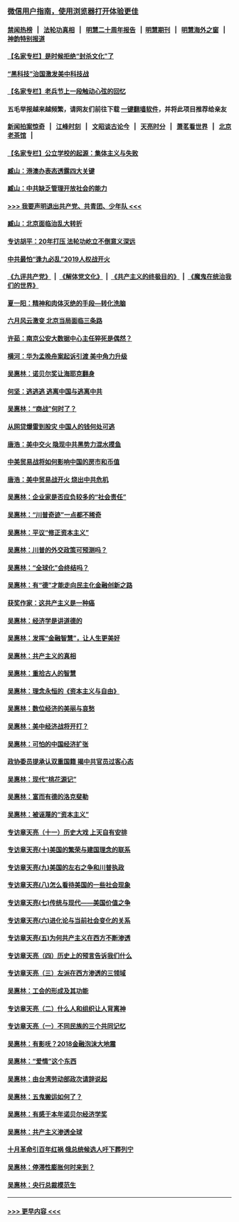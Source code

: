 ### [微信用户指南，使用浏览器打开体验更佳](https://github.com/gfw-breaker/banned-news1/blob/master/indexes/wechat-guide.md?t=0)
#### [禁闻热榜](热点新闻.md?t=0)  &nbsp;&nbsp;|&nbsp;&nbsp; [法轮功真相](https://github.com/gfw-breaker/truth/blob/master/README.md?t=0) &nbsp;&nbsp;|&nbsp;&nbsp; [明慧二十周年报告](https://github.com/gfw-breaker/mh-reports/blob/master/README.md?t=0) &nbsp;&nbsp;|&nbsp;&nbsp;[明慧期刊](https://github.com/gfw-breaker/mh-qikan) &nbsp;&nbsp;|&nbsp;&nbsp; [明慧海外之窗](https://github.com/gfw-breaker/mh-news/blob/master/README.md?t=0) &nbsp;&nbsp;|&nbsp;&nbsp; [神韵特别报道](https://github.com/gfw-breaker/mh-news/blob/master/shenyun.md?t=0)
#### [【名家专栏】是时候拒绝“封杀文化”了](../pages/nsc423/n11814093.md?t=02110144) 
#### [“黑科技”治国激发美中科技战](../pages/nsc423/n11638056.md?t=02110144) 
#### [【名家专栏】老兵节上一段触动心弦的回忆](../pages/nsc423/n11646016.md?t=02110144) 
#### 五毛举报越来越频繁，请网友们前往下载 [一键翻墙软件](https://github.com/gfw-breaker/ssr-accounts)，并将此项目推荐给亲友
#### [新闻拍案惊奇](https://github.com/gfw-breaker/banned-news1/blob/master/pages/link4.md) &nbsp;&nbsp;|&nbsp;&nbsp; [江峰时刻](https://github.com/gfw-breaker/banned-news1/blob/master/pages/link4.md) &nbsp;&nbsp;|&nbsp;&nbsp; [文昭谈古论今](https://github.com/gfw-breaker/banned-news1/blob/master/pages/link4.md) &nbsp;&nbsp;|&nbsp;&nbsp; [天亮时分](https://github.com/gfw-breaker/banned-news1/blob/master/pages/link4.md) &nbsp;&nbsp;|&nbsp;&nbsp; [萧茗看世界](https://github.com/gfw-breaker/banned-news1/blob/master/pages/link4.md) &nbsp;&nbsp;|&nbsp;&nbsp; [北京老茶馆](https://github.com/gfw-breaker/banned-news1/blob/master/pages/link4.md) &nbsp;&nbsp;|&nbsp;&nbsp; 
#### [【名家专栏】公立学校的起源：集体主义与失败](../pages/nsc423/n11601833.md?t=02110144) 
#### [臧山：港澳办表态透露四大关键](../pages/nsc423/n11421628.md?t=02110144) 
#### [臧山：中共缺乏管理开放社会的能力](../pages/nsc423/n11407457.md?t=02110144) 
#### [>>> 我要声明退出共产党、共青团、少年队 <<<](https://github.com/begood0513/goodnews/blob/master/quit/letter.md) 
#### [臧山：北京面临治乱大转折](../pages/nsc423/n11406895.md?t=02110144) 
#### [专访胡平：20年打压 法轮功屹立不倒意义深远](../pages/nsc423/n11398800.md?t=02110144) 
#### [中共最怕“逢九必乱”2019人权战开火](../pages/nsc423/n11385248.md?t=02110144) 
#### [《九评共产党》](https://github.com/begood0513/9ping.md/blob/master/README.md) &nbsp;|&nbsp; [《解体党文化》](../../../../jtdwh.md/blob/master/README.md)  &nbsp;|&nbsp; [《共产主义的终极目的》](../../../../gczydzjmd.md/blob/master/README.md) &nbsp;|&nbsp; [《魔鬼在统治我们的世界》](../../../../mgztzwmdsj.md/blob/master/README.md) 
#### [夏一阳：精神和肉体灭绝的手段—转化洗脑](../pages/nsc423/n11368250.md?t=02110144) 
#### [六月风云激变 北京当局面临三条路](../pages/nsc423/n11313668.md?t=02110144) 
#### [许茹：南京公安大数据中心主任猝死是偶然？](../pages/nsc423/n11064744.md?t=02110144) 
#### [横河：华为孟晚舟案起诉引渡 美中角力升级](../pages/nsc423/n11027230.md?t=02110144) 
#### [吴惠林：诺贝尔奖让海耶克翻身](../pages/nsc423/n10890049.md?t=02110144) 
#### [何坚：逃逃逃 逃离中国与逃离中共](../pages/nsc423/n10592891.md?t=02110144) 
#### [吴惠林：“商战”何时了？](../pages/nsc423/n10573558.md?t=02110144) 
#### [从网贷爆雷到股灾 中国人的钱何处可逃](../pages/nsc423/n10572800.md?t=02110144) 
#### [唐浩：美中交火 隐现中共黑势力混水摸鱼](../pages/nsc423/n10544040.md?t=02110144) 
#### [中美贸易战将如何影响中国的房市和币值](../pages/nsc423/n10543697.md?t=02110144) 
#### [唐浩：美中贸易战开火 烧出中共危机](../pages/nsc423/n10540126.md?t=02110144) 
#### [吴惠林：企业家是否应负较多的“社会责任”](../pages/nsc423/n10535022.md?t=02110144) 
#### [吴惠林：“川普奇迹”一点都不稀奇](../pages/nsc423/n10512808.md?t=02110144) 
#### [吴惠林：平议“修正资本主义”](../pages/nsc423/n10495724.md?t=02110144) 
#### [吴惠林：川普的外交政策可预测吗？](../pages/nsc423/n10462387.md?t=02110144) 
#### [吴惠林：“全球化”会终结吗？](../pages/nsc423/n10452838.md?t=02110144) 
#### [吴惠林：有“德”才能走向民主化金融创新之路](../pages/nsc423/n10432292.md?t=02110144) 
#### [获奖作家：这共产主义是一种癌](../pages/nsc423/n10431541.md?t=02110144) 
#### [吴惠林：经济学是讲道德的](../pages/nsc423/n10398014.md?t=02110144) 
#### [吴惠林：发挥“金融智慧”，让人生更美好](../pages/nsc423/n10375019.md?t=02110144) 
#### [吴惠林：共产主义的真相](../pages/nsc423/n10351394.md?t=02110144) 
#### [吴惠林：重拾古人的智慧](../pages/nsc423/n10337691.md?t=02110144) 
#### [吴惠林：理念永恒的《资本主义与自由》](../pages/nsc423/n10316274.md?t=02110144) 
#### [吴惠林：数位经济的美丽与哀愁](../pages/nsc423/n10292946.md?t=02110144) 
#### [吴惠林：美中经济战将开打？](../pages/nsc423/n10258825.md?t=02110144) 
#### [吴惠林：可怕的中国经济扩张](../pages/nsc423/n10219147.md?t=02110144) 
#### [政协委员提承认双重国籍 揭中共官员过客心态](../pages/nsc423/n10208809.md?t=02110144) 
#### [吴惠林：现代“桃花源记”](../pages/nsc423/n10185234.md?t=02110144) 
#### [吴惠林：富而有德的洛克斐勒](../pages/nsc423/n10142264.md?t=02110144) 
#### [吴惠林：被诬蔑的“资本主义”](../pages/nsc423/n10124816.md?t=02110144) 
#### [专访章天亮（十一）历史大戏 上天自有安排](../pages/nsc423/n10094905.md?t=02110144) 
#### [专访章天亮(十)美国的繁荣与建国理念的联系](../pages/nsc423/n10094899.md?t=02110144) 
#### [专访章天亮(九)美国的左右之争和川普执政](../pages/nsc423/n10094889.md?t=02110144) 
#### [专访章天亮(八)怎么看待美国的一些社会现象](../pages/nsc423/n10094857.md?t=02110144) 
#### [专访章天亮(七)传统与现代——美国价值之争](../pages/nsc423/n10093140.md?t=02110144) 
#### [专访章天亮(六)进化论与当前社会变化的关系](../pages/nsc423/n10092036.md?t=02110144) 
#### [专访章天亮(五)为何共产主义在西方不断渗透](../pages/nsc423/n10083620.md?t=02110144) 
#### [专访章天亮（四）历史上的预言告诉我们什么](../pages/nsc423/n10083606.md?t=02110144) 
#### [专访章天亮（三）左派在西方渗透的三领域](../pages/nsc423/n10081115.md?t=02110144) 
#### [吴惠林：工会的形成及其功能](../pages/nsc423/n10080633.md?t=02110144) 
#### [专访章天亮（二）什么人和组织让人背离神](../pages/nsc423/n10076637.md?t=02110144) 
#### [专访章天亮（一）不同民族的三个共同记忆](../pages/nsc423/n10074188.md?t=02110144) 
#### [吴惠林：有影呒？2018金融泡沫大地震](../pages/nsc423/n10040534.md?t=02110144) 
#### [吴惠林：“爱情”这个东西](../pages/nsc423/n10019423.md?t=02110144) 
#### [吴惠林：由台湾劳动部政次请辞说起](../pages/nsc423/n9979679.md?t=02110144) 
#### [吴惠林：五鬼搬运如何了？](../pages/nsc423/n9925338.md?t=02110144) 
#### [吴惠林：有感于本年诺贝尔经济学奖](../pages/nsc423/n9871883.md?t=02110144) 
#### [吴惠林：共产主义渗透全球](../pages/nsc423/n9812748.md?t=02110144) 
#### [十月革命引百年红祸 俄总统候选人吁下葬列宁](../pages/nsc423/n9810182.md?t=02110144) 
#### [吴惠林：停滞性膨胀何时来到？](../pages/nsc423/n9764136.md?t=02110144) 
#### [吴惠林：央行总裁模范生](../pages/nsc423/n9728134.md?t=02110144) 

----
#### [ >>> 更早内容 <<< ](../indexes/nsc423-earlier.md)

